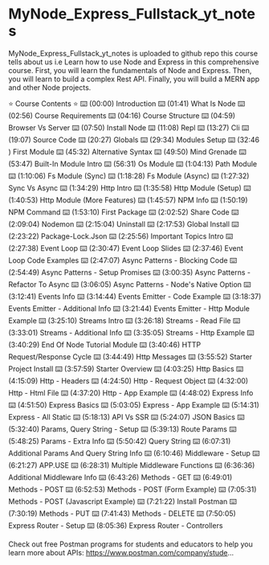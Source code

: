 # MyNode_Express_Fullstack_yt_notes
MyNode_Express_Fullstack_yt_notes is uploaded to github repo this course tells about us
i.e 
Learn how to use Node and Express in this comprehensive course. First, you will learn the fundamentals of Node and Express. Then, you will learn to build a complex Rest API. Finally, you will build a MERN app and other Node projects.


⭐️ Course Contents ⭐️
⌨️ (00:00​) Introduction 
⌨️ (01:41​) What Is Node 
⌨️ (02:56​) Course Requirements 
⌨️ (04:16​) Course Structure 
⌨️ (04:59​) Browser Vs Server 
⌨️ (07:50​) Install Node 
⌨️ (11:08​) Repl 
⌨️ (13:27​) Cli 
⌨️ (19:07​) Source Code 
⌨️ (20:27​) Globals 
⌨️ (29:34​) Modules Setup 
⌨️ (32:46​) First Module 
⌨️ (45:32​) Alternative Syntax 
⌨️ (49:50​) Mind Grenade 
⌨️ (53:47​) Built-In Module Intro 
⌨️ (56:31​) Os Module 
⌨️ (1:04:13​) Path Module
⌨️ (1:10:06​) Fs Module (Sync)
⌨️ (1:18:28​) Fs Module (Async)
⌨️ (1:27:32​) Sync Vs Async
⌨️ (1:34:29​) Http Intro
⌨️ (1:35:58​) Http Module (Setup)
⌨️ (1:40:53​) Http Module (More Features)
⌨️ (1:45:57​) NPM Info
⌨️ (1:50:19​) NPM Command
⌨️ (1:53:10​) First Package
⌨️ (2:02:52​) Share Code
⌨️ (2:09:04​) Nodemon
⌨️ (2:15:04​) Uninstall
⌨️ (2:17:53​) Global Install
⌨️ (2:23:22​) Package-Lock.Json
⌨️ (2:25:56​) Important Topics Intro
⌨️ (2:27:38​) Event Loop
⌨️ (2:30:47​) Event Loop Slides
⌨️ (2:37:46​) Event Loop Code Examples
⌨️ (2:47:07​) Async Patterns - Blocking Code
⌨️ (2:54:49​) Async Patterns - Setup Promises
⌨️ (3:00:35​) Async Patterns - Refactor To Async
⌨️ (3:06:05​) Async Patterns - Node's Native Option
⌨️ (3:12:41​) Events Info
⌨️ (3:14:44​) Events Emitter - Code Example
⌨️ (3:18:37​) Events Emitter - Additional Info
⌨️ (3:21:44​) Events Emitter - Http Module Example
⌨️ (3:25:10​) Streams Intro
⌨️ (3:26:18​) Streams - Read File
⌨️ (3:33:01​) Streams - Additional Info
⌨️ (3:35:05​) Streams - Http Example
⌨️ (3:40:29​) End Of Node Tutorial Module
⌨️ (3:40:46​) HTTP Request/Response Cycle
⌨️ (3:44:49​) Http Messages
⌨️ (3:55:52​) Starter Project Install
⌨️ (3:57:59​) Starter Overview
⌨️ (4:03:25​) Http Basics
⌨️ (4:15:09​) Http - Headers
⌨️ (4:24:50​) Http - Request Object
⌨️ (4:32:00​) Http - Html File
⌨️ (4:37:20​) Http - App Example
⌨️ (4:48:02​) Express Info
⌨️ (4:51:50​) Express Basics
⌨️ (5:03:05​) Express - App Example
⌨️ (5:14:31​) Express - All Static
⌨️ (5:18:13​) API Vs SSR
⌨️ (5:24:07​) JSON Basics
⌨️ (5:32:40​) Params, Query String - Setup
⌨️ (5:39:13​) Route Params
⌨️ (5:48:25​) Params - Extra Info
⌨️ (5:50:42​) Query String
⌨️ (6:07:31​) Additional Params And Query String Info
⌨️ (6:10:46​) Middleware - Setup
⌨️ (6:21:27​) APP.USE
⌨️ (6:28:31​) Multiple Middleware Functions
⌨️ (6:36:36​) Additional Middleware Info
⌨️ (6:43:26​) Methods - GET
⌨️ (6:49:01​) Methods - POST
⌨️ (6:52:53​) Methods - POST (Form Example)
⌨️ (7:05:31​) Methods - POST (Javascript Example)
⌨️ (7:21:22​) Install Postman
⌨️ (7:30:19​) Methods - PUT
⌨️ (7:41:43​) Methods - DELETE
⌨️ (7:50:05​) Express Router - Setup
⌨️ (8:05:36) Express Router - Controllers

Check out free Postman programs for students and educators to help you learn more about APIs: https://www.postman.com/company/stude...
